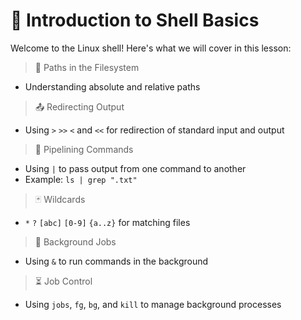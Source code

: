 # 🐚 Introduction to Shell Basics
Welcome to the Linux shell! Here's what we will cover in this lesson:
> 📂 Paths in the Filesystem
- Understanding absolute and relative paths
> 📤 Redirecting Output
- Using `>` `>>` `<` and `<<` for redirection of standard input and output
> 🔗 Pipelining Commands
- Using `|` to pass output from one command to another
- Example: `ls | grep ".txt"`
> 🃏 Wildcards
- `*` `?` `[abc]` `[0-9]` `{a..z}` for matching files
> 🔄 Background Jobs
- Using `&` to run commands in the background
> ⏳ Job Control
- Using `jobs`, `fg`, `bg`, and `kill` to manage background processes

